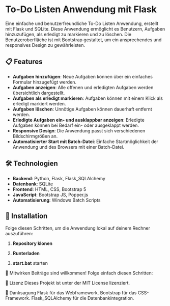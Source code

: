 # To-Do Listen Anwendung mit Flask

Eine einfache und benutzerfreundliche To-Do Listen Anwendung, erstellt mit Flask und SQLite. Diese Anwendung ermöglicht es Benutzern, Aufgaben hinzuzufügen, als erledigt zu markieren und zu löschen. Die Benutzeroberfläche ist mit Bootstrap gestaltet, um ein ansprechendes und responsives Design zu gewährleisten.

## 📋 Features

- **Aufgaben hinzufügen**: Neue Aufgaben können über ein einfaches Formular hinzugefügt werden.
- **Aufgaben anzeigen**: Alle offenen und erledigten Aufgaben werden übersichtlich dargestellt.
- **Aufgaben als erledigt markieren**: Aufgaben können mit einem Klick als erledigt markiert werden.
- **Aufgaben löschen**: Unnötige Aufgaben können dauerhaft entfernt werden.
- **Erledigte Aufgaben ein- und ausklappbar anzeigen**: Erledigte Aufgaben können bei Bedarf ein- oder ausgeklappt werden.
- **Responsive Design**: Die Anwendung passt sich verschiedenen Bildschirmgrößen an.
- **Automatisierter Start mit Batch-Datei**: Einfache Startmöglichkeit der Anwendung und des Browsers mit einer Batch-Datei.

## 🛠️ Technologien

- **Backend**: Python, Flask, Flask_SQLAlchemy
- **Datenbank**: SQLite
- **Frontend**: HTML, CSS, Bootstrap 5
- **JavaScript**: Bootstrap JS, Popper.js
- **Automatisierung**: Windows Batch Scripts

## 🚀 Installation

Folge diesen Schritten, um die Anwendung lokal auf deinem Rechner auszuführen:

1. **Repository klonen**

2. **Runterladen**

3. **start.bat** starten

🤝 Mitwirken
Beiträge sind willkommen! Folge einfach diesen Schritten:

📄 Lizenz
Dieses Projekt ist unter der MIT License lizenziert.

📝 Danksagung
Flask für das Webframework.
Bootstrap für das CSS-Framework.
Flask_SQLAlchemy für die Datenbankintegration.
